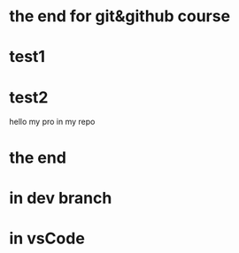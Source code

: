 # the end for git&github course
# test1
# test2
 hello my pro in my repo
 # the end 

 # in dev branch

 #  in vsCode

